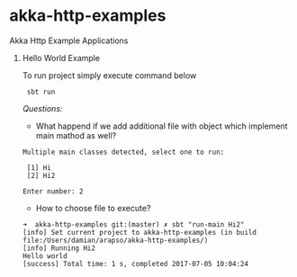 # akka-http-examples
Akka Http Example Applications

1. Hello World Example

    To run project simply execute command below
    
        sbt run
        
    *Questions:*
    - What happend if we add additional file with object which implement main mathod as well?
    ```
    Multiple main classes detected, select one to run:
    
     [1] Hi
     [2] Hi2
    
    Enter number: 2
    ```
    - How to choose file to execute?
    ```
    ➜  akka-http-examples git:(master) ✗ sbt "run-main Hi2"     
    [info] Set current project to akka-http-examples (in build file:/Users/damian/arapso/akka-http-examples/)
    [info] Running Hi2
    Hello world
    [success] Total time: 1 s, completed 2017-07-05 10:04:24
    ```
